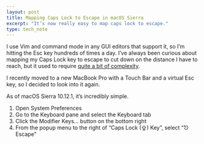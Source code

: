 ```yaml
---
layout: post
title: Mapping Caps Lock to Escape in macOS Sierra
excerpt: "It’s now really easy to map caps lock to escape."
type: tech_note
---
```


I use Vim and command mode in any GUI editors that support it, so I’m hitting the Esc key hundreds of times a day. I’ve always been curious about mapping my Caps Lock key to escape to cut down on the distance I have to reach, but it used to require [quite a bit of complexity](http://stackoverflow.com/questions/127591/using-caps-lock-as-esc-in-mac-os-x#8437594).

I recently moved to a new MacBook Pro with a Touch Bar and a virtual Esc key, so I decided to look into it again.

As of macOS Sierra 10.12.1, it’s incredibly simple.

1. Open System Preferences
2. Go to the Keyboard pane and select the Keyboard tab
3. Click the Modifier Keys… button on the bottom right
4. From the popup menu to the right of “Caps Lock (⇪) Key”, select “⎋ Escape”